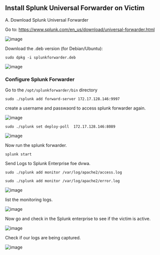 ## Install Splunk Universal Forwarder on Victim
A. Download Splunk Universal Forwarder

Go to: https://www.splunk.com/en_us/download/universal-forwarder.html

![image](https://github.com/user-attachments/assets/198b428b-133f-480f-8891-607e2408fab7)

Download the .deb version (for Debian/Ubuntu):

```
sudo dpkg -i splunkforwarder.deb
```
![image](https://github.com/user-attachments/assets/9fa308a9-6d65-4d63-bd6f-4aa0ce05fc62)

### Configure Splunk Forwarder

Go to the `/opt/splunkforwarder/bin` directory

```
sudo ./splunk add forward-server 172.17.128.146:9997
```
create a username and passwaord to access splunk forwarder again.

![image](https://github.com/user-attachments/assets/5fc19e30-7034-416b-a52c-226b9534f53b)

```
sudo ./splunk set deploy-poll  172.17.128.146:8089
```

![image](https://github.com/user-attachments/assets/495cc8f2-e347-4745-a0c5-17a7fbcd255b)


Now run the splunk forwarder.

```
splunk start
```

Send Logs to Splunk Enterprise foe dvwa.

```
sudo ./splunk add monitor /var/log/apache2/access.log
```
```
sudo ./splunk add monitor /var/log/apache2/error.log
```

![image](https://github.com/user-attachments/assets/373b1ce2-52fb-4f7c-b96a-1472215614f4)

list the monitoring logs.

![image](https://github.com/user-attachments/assets/7629e441-c15b-4953-8391-9fad5984f254)

Now go and check in the Splunk enterprise to see if the victim is active.

![image](https://github.com/user-attachments/assets/eeaf296d-0a91-4b1b-91e5-1671fef33018)

Check if our logs are being captured.

![image](https://github.com/user-attachments/assets/1b93f25a-c223-4088-a751-e32ce069f64a)

